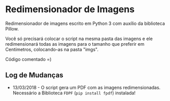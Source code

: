 # Redimensionador de Imagens
Redimensionador de imagens escrito em Python 3 com auxílio da biblioteca Pillow.

Você só precisará colocar o script na mesma pasta das imagens e ele redimensionará todas as imagens para o tamanho que preferir em Centímetros, colocando-as na pasta "imgs".

Código comentado =)

## Log de Mudanças
- 13/03/2018 - O script gera um PDF com as imagens redimensionadas. Necessário a Biblioteca `FDPF` (`pip install fpdf`) instalada!
